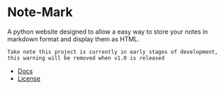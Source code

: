 # Note-Mark

A python website designed to allow a easy way to
store your notes in markdown format and display them as HTML.

    Take note this project is currently in early stages of development, this warning will be removed when v1.0 is released

- [Docs](docs/index.md)
- [License](LICENSE)

